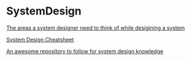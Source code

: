 # SystemDesign

[The areas a system designer need to think of while desigining a system](https://www.freecodecamp.org/news/systems-design-for-interviews/)

[System Design Cheatsheet](https://gist.github.com/vasanthk/485d1c25737e8e72759f)

[An awesome repository to follow for system design knowledge](https://github.com/donnemartin/system-design-primer)
